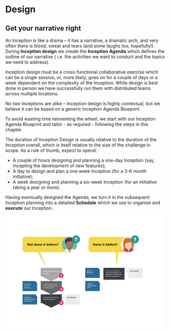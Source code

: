 # Design

## **Get your narrative right**

An Inception is like a drama – it has a narrative, a dramatic arch, and very often there is blood, sweat and tears \(and some laughs too, hopefully!\). During **Inception design** we create the **Inception Agenda** which defines the outline of our narrative \( i.e. the activities we want to conduct and the topics we need to address\).

Inception design must be a cross-functional collaborative exercise which can be a single session, or, more likely, goes on for a couple of days or a week dependent on the complexity of the Inception. While design is best done in person we have successfully run them with distributed teams across multiple locations.

No two Inceptions are alike – Inception design is highly contextual, but we believe it can be based on a generic Inception Agenda Blueprint.

To avoid wasting time reinventing the wheel, we start with our Inception Agenda Blueprint and tailor - as required - following the steps in this chapter.

The duration of Inception Design is usually relative to the duration of the Inception overall, which is itself relative to the size of the challenge in scope. As a rule of thumb, expect to spend:

* A couple of hours designing and planning a one-day Inception \(say, incepting the development of new features\); 
* A day to design and plan a one week Inception \(for a 3-6 month initiative\);
* A week designing and planning a six-week Inception \(for an initiative taking a year or more\).

Having eventually designed the Agenda, we turn it in the subsequent Inception planning into a detailed **Schedule** which we use to organise and **execute** our Inception.

![](../.gitbook/assets/illustrations-05.png)

